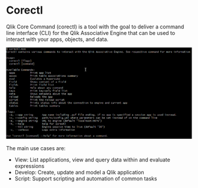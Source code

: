 # Corectl

Qlik Core Command (corectl) is a tool with the goal to deliver a command line interface (CLI) for the Qlik
Associative Engine that can be used to interact with your apps, objects, and data.

![screenshot](../images/corectl.png)

The main use cases are:

* View: List applications, view and query data within and evaluate expressions
* Develop: Create, update and model a Qlik application
* Script: Support scripting and automation of common tasks
